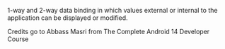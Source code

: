 1-way and 2-way data binding in which values external or internal to the application can be displayed or modified.

Credits go to Abbass Masri
from The Complete Android 14 Developer Course
